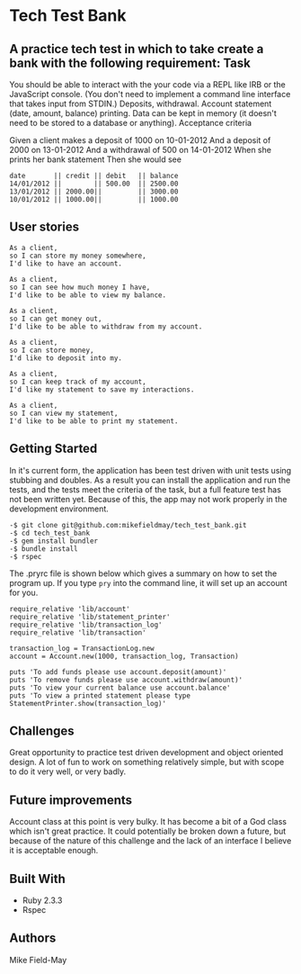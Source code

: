 Tech Test Bank
==============
A practice tech test in which to take create a bank with the following requirement:
Task
------------

You should be able to interact with the your code via a REPL like IRB or the JavaScript console. (You don't need to implement a command line interface that takes input from STDIN.)
Deposits, withdrawal.
Account statement (date, amount, balance) printing.
Data can be kept in memory (it doesn't need to be stored to a database or anything).
Acceptance criteria

Given a client makes a deposit of 1000 on 10-01-2012 And a deposit of 2000 on 13-01-2012 And a withdrawal of 500 on 14-01-2012 When she prints her bank statement Then she would see

```
date       || credit || debit   || balance
14/01/2012 ||        || 500.00  || 2500.00
13/01/2012 || 2000.00||         || 3000.00
10/01/2012 || 1000.00||         || 1000.00
```

User stories
------------
```
As a client,
so I can store my money somewhere,
I'd like to have an account.

As a client,
so I can see how much money I have,
I'd like to be able to view my balance.

As a client,
so I can get money out,
I'd like to be able to withdraw from my account.

As a client,
so I can store money,
I'd like to deposit into my.

As a client,
so I can keep track of my account,
I'd like my statement to save my interactions.

As a client,
so I can view my statement,
I'd like to be able to print my statement.
```

Getting Started
---------------
In it's current form, the application has been test driven with unit tests using stubbing and doubles. As a result you can install the application and run the tests, and the tests meet the criteria of the task, but a full feature test has not been written yet. Because of this, the app may not work properly in the development environment.


```
-$ git clone git@github.com:mikefieldmay/tech_test_bank.git
-$ cd tech_test_bank
-$ gem install bundler
-$ bundle install
-$ rspec
```

The .pryrc file is shown below which gives a summary on how to set the program up. If you type `pry` into the command line, it will set up an account for you.

```
require_relative 'lib/account'
require_relative 'lib/statement_printer'
require_relative 'lib/transaction_log'
require_relative 'lib/transaction'

transaction_log = TransactionLog.new
account = Account.new(1000, transaction_log, Transaction)

puts 'To add funds please use account.deposit(amount)'
puts 'To remove funds please use account.withdraw(amount)'
puts 'To view your current balance use account.balance'
puts 'To view a printed statement please type StatementPrinter.show(transaction_log)'
```

Challenges
---------
Great opportunity to practice test driven development and object oriented design. A lot of fun to work on something relatively simple, but with scope to do it very well, or very badly.

Future improvements
---------------
Account class at this point is very bulky. It has become a bit of a God class which isn't great practice. It could potentially be broken down a future, but because of the nature of this challenge and the lack of an interface I believe it is acceptable enough.

Built With
---------

- Ruby 2.3.3
- Rspec

Authors
-------
Mike Field-May
